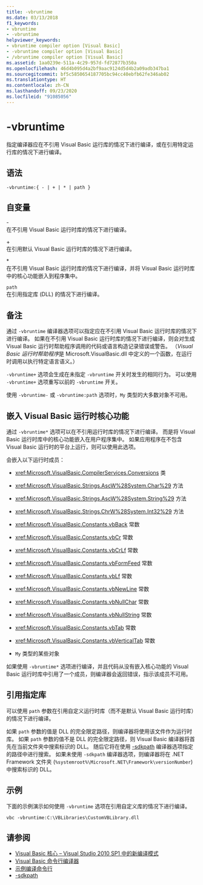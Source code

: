 ```yaml
---
title: -vbruntime
ms.date: 03/13/2018
f1_keywords:
- vbruntime
- -vbruntime
helpviewer_keywords:
- vbruntime compiler option [Visual Basic]
- -vbruntime compiler option [Visual Basic]
- /vbruntime compiler option [Visual Basic]
ms.assetid: 1aa0239e-511a-4c29-957d-fd72877b350a
ms.openlocfilehash: 46d4b095d4a2bf9aac9124d5d4b2a09adb347ba1
ms.sourcegitcommit: bf5c5850654187705bc94cc40ebfb62fe346ab02
ms.translationtype: HT
ms.contentlocale: zh-CN
ms.lasthandoff: 09/23/2020
ms.locfileid: "91085056"
---
```

# <a name="-vbruntime"></a>-vbruntime

指定编译器应在不引用 Visual Basic 运行库的情况下进行编译，或在引用特定运行库的情况下进行编译。  
  
## <a name="syntax"></a>语法  
  
```console  
-vbruntime:{ - | + | * | path }  
```  
  
## <a name="arguments"></a>自变量  

 \-  
 在不引用 Visual Basic 运行时库的情况下进行编译。  
  
 \+  
 在引用默认 Visual Basic 运行时库的情况下进行编译。  
  
 \*  
 在不引用 Visual Basic 运行时库的情况下进行编译，并将 Visual Basic 运行时库中的核心功能嵌入到程序集中。  
  
 `path`  
 在引用指定库 (DLL) 的情况下进行编译。  
  
## <a name="remarks"></a>备注  

 通过 `-vbruntime` 编译器选项可以指定应在不引用 Visual Basic 运行时库的情况下进行编译。 如果在不引用 Visual Basic 运行时库的情况下进行编译，则会对生成 Visual Basic 运行时帮助程序调用的代码或语言构造记录错误或警告。 （*Visual Basic 运行时帮助程序*是 Microsoft.VisualBasic.dll 中定义的一个函数，在运行时调用以执行特定语言语义。）  
  
 `-vbruntime+` 选项会生成在未指定 `-vbruntime` 开关时发生的相同行为。 可以使用 `-vbruntime+` 选项重写以前的 `-vbruntime` 开关。  
  
 使用 `-vbruntime-` 或 `-vbruntime:path` 选项时，`My` 类型的大多数对象不可用。  
  
## <a name="embedding-visual-basic-runtime-core-functionality"></a>嵌入 Visual Basic 运行时核心功能  

 通过 `-vbruntime*` 选项可以在不引用运行时库的情况下进行编译。 而是将 Visual Basic 运行时库中的核心功能嵌入在用户程序集中。 如果应用程序在不包含 Visual Basic 运行时的平台上运行，则可以使用此选项。  
  
 会嵌入以下运行时成员：  
  
- <xref:Microsoft.VisualBasic.CompilerServices.Conversions> 类  
  
- <xref:Microsoft.VisualBasic.Strings.AscW%28System.Char%29> 方法  
  
- <xref:Microsoft.VisualBasic.Strings.AscW%28System.String%29> 方法  
  
- <xref:Microsoft.VisualBasic.Strings.ChrW%28System.Int32%29> 方法  
  
- <xref:Microsoft.VisualBasic.Constants.vbBack> 常数  
  
- <xref:Microsoft.VisualBasic.Constants.vbCr> 常数  
  
- <xref:Microsoft.VisualBasic.Constants.vbCrLf> 常数  
  
- <xref:Microsoft.VisualBasic.Constants.vbFormFeed> 常数  
  
- <xref:Microsoft.VisualBasic.Constants.vbLf> 常数  
  
- <xref:Microsoft.VisualBasic.Constants.vbNewLine> 常数  
  
- <xref:Microsoft.VisualBasic.Constants.vbNullChar> 常数  
  
- <xref:Microsoft.VisualBasic.Constants.vbNullString> 常数  
  
- <xref:Microsoft.VisualBasic.Constants.vbTab> 常数  
  
- <xref:Microsoft.VisualBasic.Constants.vbVerticalTab> 常数  
  
- `My` 类型的某些对象  
  
 如果使用 `-vbruntime*` 选项进行编译，并且代码从没有嵌入核心功能的 Visual Basic 运行时库中引用了一个成员，则编译器会返回错误，指示该成员不可用。  
  
## <a name="referencing-a-specified-library"></a>引用指定库  

 可以使用 `path` 参数在引用自定义运行时库（而不是默认 Visual Basic 运行时库）的情况下进行编译。  
  
 如果 `path` 参数的值是 DLL 的完全限定路径，则编译器将使用该文件作为运行时库。 如果 `path` 参数的值不是 DLL 的完全限定路径，则 Visual Basic 编译器将首先在当前文件夹中搜索标识的 DLL。 随后它将在使用 [-sdkpath](sdkpath.md) 编译器选项指定的路径中进行搜索。 如果未使用 `-sdkpath` 编译器选项，则编译器将在 .NET Framework 文件夹 (`%systemroot%\Microsoft.NET\Framework\versionNumber`) 中搜索标识的 DLL。  
  
## <a name="example"></a>示例  

 下面的示例演示如何使用 `-vbruntime` 选项在引用自定义库的情况下进行编译。  
  
```console
vbc -vbruntime:C:\VBLibraries\CustomVBLibrary.dll  
```  
  
## <a name="see-also"></a>请参阅

- [Visual Basic 核心 – Visual Studio 2010 SP1 中的新编译模式](https://devblogs.microsoft.com/vbteam/vb-core-new-compilation-mode-in-visual-studio-2010-sp1/)
- [Visual Basic 命令行编译器](index.md)
- [示例编译命令行](sample-compilation-command-lines.md)
- [-sdkpath](sdkpath.md)
